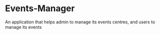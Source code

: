 # Events-Manager
An application that helps admin to manage its events centres, and users to manage its events
